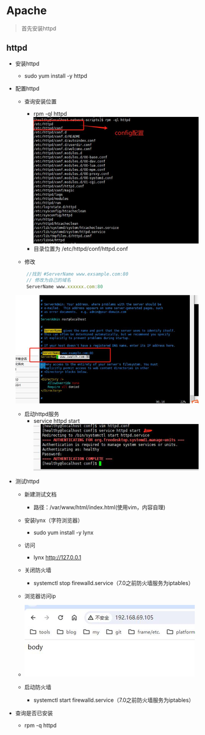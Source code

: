 # Apache
> 首先安装httpd

## httpd
- 安装httpd
	- sudo yum install -y httpd 
- 配置httpd
	- 查询安装位置
		* rpm -ql httpd 
			![](imgs/1.jpg)
			
		- 目录位置为 /etc/httpd/conf/httpd.conf

	- 修改
	```js
		//找到 #ServerName www.exsample.com:80
		// 修改为自己的域名
		ServerName www.xxxxxx.com:80
	```
	![](imgs/2.jpg)
	- 启动httpd服务
		- service httpd start
		![](imgs/3.jpg)
- 测试httpd
	- 新建测试文档
		- 路径：/var/www/html/index.html(使用vim，内容自理)
	- 安装lynx（字符浏览器）
		- sudo yum install -y lynx
	- 访问
		- lynx http://127.0.0.1
	- 关闭防火墙
		- systemctl stop firewalld.service（7.0之前防火墙服务为iptables）
	- 浏览器访问ip
	- ![](imgs/4.jpg)

	- 启动防火墙
		- systemctl start firewalld.service（7.0之前防火墙服务为iptables）







- 查询是否已安装
	* rpm -q httpd
